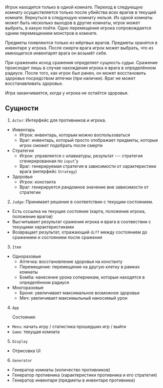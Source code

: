 Игрок находится только в одной комнате. Переход в следующую комнату осуществляется только после убийства всех врагов в текущей комнате. Вернуться в следующую комнату нельзя. Из одной комнаты может быть несколько выходов в другие комнаты, игрок может выбрать, в какую пойти. Одно перемещение игрока сопровождается одним перемещением монстров в комнате.

Предметы появляются только из мёртвых врагов. Предметы хранятся в инвентаре у игрока. После смерти врага игрок может выбрать, что из имеющегося инвентарят врага он возьмёт себе.

При сражениях исход сражения определяет сущность судьи. Сражение происходит лишь в случае нахождения игрока и врага в определённом радиусе. После того, как игрок был ранен, он может восстановить здоровье посредством аптечки (при наличии). Враг не может восстанавливать здоровье. 

Игра заканчивается, когда у игрока не остаётся здоровья.

## Сущности

1) `Actor`: Интерфейс для противников и игрока.
  - Инвентарь
    - Игрок: инвентарь, которым можно воспользоваться
    - Враг: инвентарь, который просто отображает предметы, которые игрок сможет подобрать после смерти
  - Стратегия 
    - Игрок: управляется с клавиатуры, результат --- стратегия сгенерированная по `input`'у
    - Враг: генерируемая стратегия в зависимости от характеристики врага (интерфейс `Strategy`)
  - Здоровье
    - Игрок: константа
    - Враг: генерируется рандомное значение вне зависимости от стратегии

2) `Judge`: Принимает решение в соответствии с текущим состоянием.
  - Есть сссылка на текущее состояние (карта, положение игрока, положение врагов)
  - Высчитывает результат сражения игрока и врага в соотвествии с текущими характеристиками
  - Возвращает результат, отражающий `diff` между состоянием до сражением и состоянием после сражения
  
3) `Item`

- Одноразовые
  - Аптечка: восстановление здоровья на константу
  - Перемещение: перемещение на другую клетку в рамках комнаты
  - Бомба: нанесение урона соперникам, которые находятся в определённом радиусе
- Многоразовые
  - Броня: увеличивает максимальное возможное здоровье
  - Меч: увеличивает максимыльный наносимый урон
  
4) `App`

    Состояния:
  - `Menu`: начать игру / статистика прошедших игр / выйти
  - `Game`: текущая комната

5) `Display`

- Отрисовка UI

6) `Generator`
  - Генератор комнаты (количество противников)
  - Генератор противника (характеристики противника и его стратегия)
  - Генератор инвентаря (предметы в инвентаре противника)

<!-- 8) Действия (`input loop`)
- `Action` (нажатие на клавишу / необработанные события) -> `Action Queue` -> execute
- execute: `Inventory Action` dict / `Map Actions` dict. В зависимости от `CurrentDict` выбираем `execute`
- `Actions` -- `movement`, `menus`, открытие `menu` -> `curDict` = `InventoryDict`, `movement` -> `curDict` = `MapActions` --> 
